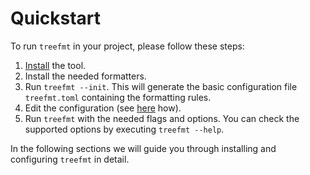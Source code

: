 # Quickstart

To run `treefmt` in your project, please follow these steps:

1. [Install] the tool.
2. Install the needed formatters.
3. Run `treefmt --init`. This will generate the basic configuration file `treefmt.toml` containing the formatting rules.
4. Edit the configuration (see [here] how).
5. Run `treefmt` with the needed flags and options. You can check the supported options by executing `treefmt --help`.

In the following sections we will guide you through installing and configuring `treefmt` in detail.

[install]: installation.md
[here]: formatters-spec.md
